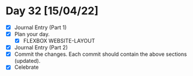 # Day 32 [15/04/22]

- [x] Journal Entry (Part 1)
- [x] Plan your day.
  - [x] FLEXBOX WEBSITE-LAYOUT
- [x] Journal Entry (Part 2)
- [x] Commit the changes. Each commit should contain the above sections (updated).
- [x] Celebrate
<!-- [x] to tick -->
